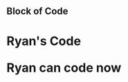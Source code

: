## Block of Code

<!DOCTYPE html>
<html>
<head>
   <title>This is the the title for My Block of Code</title>
  </head>

<body>
<h1>Ryan's Code</>
<p>Ryan can code now</>
</body>

</html>
